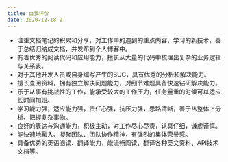 ```yaml
---
title: 自我评价
date: 2020-12-18 9
---
```


* 注重文档笔记的积累和分享，对工作中的遇到的重点内容，学习的新技术，善于总结归纳成文档，并发布到个人博客中。
* 有着优秀的阅读代码和应用能力，擅长从大量的代码中梳理出复杂的业务逻辑与关系表。
* 对于其他开发人员或自身编写产生的BUG，具有优秀的分析和解决能力。
* 擅长查阅资料，拥有独立解决问题能力，对细节难题具备快速钻研解决能力。
* 乐于从事有挑战性的工作，能承受较大的工作压力，任务量重的时候可以适应长时间加班。
* 学习能力强，适应能力强，责任心强，抗压力强，思路清晰，善于从整体上分析、把握复杂事物。
* 良好的表达与沟通能力，积极主动，对工作尽心尽责，认真仔细，谦虚谨慎。
* 能快速地融入、凝聚团队、团队协作精神，有强烈的集体荣誉感。
* 具备优秀的英语阅读、翻译能力，能流畅阅读、翻译各种英文资料、API技术文档等。
